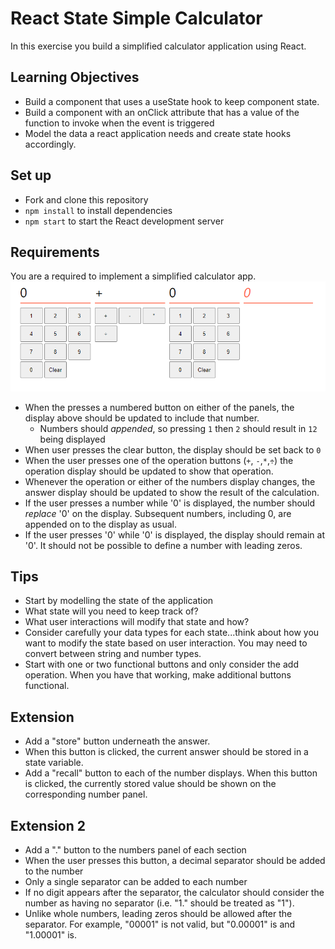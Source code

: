 # React State Simple Calculator
In this exercise you build a simplified calculator application using React.

## Learning Objectives
- Build a component that uses a useState hook to keep component state.
- Build a component with an onClick attribute that has a value of the function to invoke when the event is triggered
- Model the data a react application needs and create state hooks accordingly.

## Set up
* Fork and clone this repository
* `npm install` to install dependencies
* `npm start` to start the React development server

## Requirements
You are a required to implement a simplified calculator app.
![Image](image.png)

- When the presses a numbered button on either of the panels, the display above should be updated to include that number.
  - Numbers should *appended*, so pressing `1` then `2` should result in `12` being displayed
- When user presses the clear button, the display should be set back to `0`
- When the user presses one of the operation buttons (`+`, `-`,`*`,`÷`) the operation display should be updated to show that operation.
- Whenever the operation or either of the numbers display changes, the answer display should be updated to show the result of the calculation.
- If the user presses a number while '0' is displayed, the number should *replace* '0' on the display. Subsequent numbers, including 0, are appended on to the display as usual.
- If the user presses '0' while '0' is displayed, the display should remain at '0'. It should not be possible to define a number with leading zeros.

## Tips
- Start by modelling the state of the application
 - What state will you need to keep track of?
 - What user interactions will modify that state and how?
- Consider carefully your data types for each state...think about how you want to modify the state based on user interaction. You may need to convert between string and number types.
- Start with one or two functional buttons and only consider the add operation. When you have that working, make additional buttons functional.

## Extension
- Add a "store" button underneath the answer.
- When this button is clicked, the current answer should be stored in a state variable.
- Add a "recall" button to each of the number displays. When this button is clicked, the currently stored value should be shown on the corresponding number panel.

## Extension 2
- Add a "." button to the numbers panel of each section
- When the user presses this button, a decimal separator should be added to the number
- Only a single separator can be added to each number
- If no digit appears after the separator, the calculator should consider the number as having no separator (i.e. "1." should be treated as "1").
- Unlike whole numbers, leading zeros should be allowed after the separator. For example, "00001" is not valid, but "0.00001" is and "1.00001" is.
